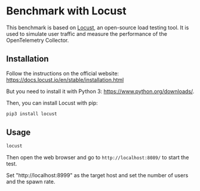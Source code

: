 # Benchmark with Locust

This benchmark is based on [Locust](https://locust.io/), an open-source load testing tool.
It is used to simulate user traffic and measure the performance of the OpenTelemetry Collector.

## Installation

Follow the instructions on the official website:
https://docs.locust.io/en/stable/installation.html

But you need to install it with Python 3: https://www.python.org/downloads/.

Then, you can install Locust with pip:

```bash
pip3 install locust
```

## Usage

```bash
locust
```

Then open the web browser and go to `http://localhost:8089/` to start the test.

Set "http://localhost:8999" as the target host and set the number of users and the spawn rate.
